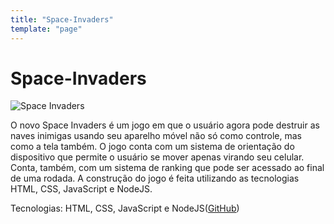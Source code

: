```yaml
---
title: "Space-Invaders"
template: "page"
---
```


# Space-Invaders 

![Space Invaders](/assets/blogs/space-invaders.jpeg) 

O novo Space Invaders é um jogo em que o usuário agora pode destruir as naves inimigas usando seu aparelho móvel não só como controle, mas como a tela também. O jogo conta com um sistema de orientação do dispositivo que permite o usuário se mover apenas virando seu celular. Conta, também, com um sistema de ranking que pode ser acessado ao final de uma rodada. A construção do jogo é feita utilizando as tecnologias HTML, CSS, JavaScript e NodeJS.

Tecnologias: HTML, CSS, JavaScript e NodeJS([GitHub](https://github.com/fabsoftwareitp/space-invaders)) 